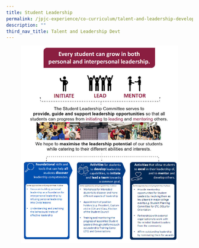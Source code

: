 ```yaml
---
title: Student Leadership
permalink: /jpjc-experience/co-curriculum/talent-and-leadership-development-programme/student-leadership/
description: ""
third_nav_title: Talent and Leadership Devt
---
```

<figure>
<img src="/images/Student%20Leadership.jpg">
</figure>